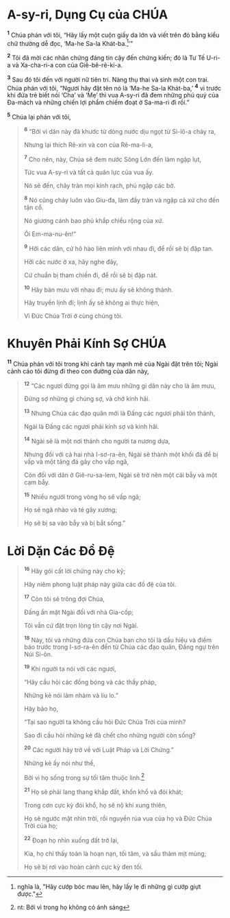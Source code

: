 # A-sy-ri, Dụng Cụ của CHÚA
<sup><b>1</b></sup> Chúa phán với tôi, “Hãy lấy một cuộn giấy da lớn và viết trên đó bằng kiểu chữ thường dễ đọc, ‘Ma-he Sa-la Khát-ba.[^1-c44d5aab-f5d0-490c-a86f-37b102683a3b]’”

<sup><b>2</b></sup> Tôi đã mời các nhân chứng đáng tin cậy đến chứng kiến; đó là Tư Tế U-ri-a và Xa-cha-ri-a con của Giê-bê-rê-ki-a.

<sup><b>3</b></sup> Sau đó tôi đến với người nữ tiên tri. Nàng thụ thai và sinh một con trai. Chúa phán với tôi, “Ngươi hãy đặt tên nó là ‘Ma-he Sa-la Khát-ba,’ <sup><b>4</b></sup> vì trước khi đứa trẻ biết nói ‘Cha’ và ‘Mẹ’ thì vua A-sy-ri đã đem những phú quý của Ða-mách và những chiến lợi phẩm chiếm đoạt ở Sa-ma-ri đi rồi.”

<sup><b>5</b></sup> Chúa lại phán với tôi,

> <sup><b>6</b></sup> “Bởi vì dân này đã khước từ dòng nước dịu ngọt từ Si-lô-a chảy ra,
> 
> Nhưng lại thích Rê-xin và con của Rê-ma-li-a,
> 
> <sup><b>7</b></sup> Cho nên, này, Chúa sẽ đem nước Sông Lớn đến làm ngập lụt,
> 
> Tức vua A-sy-ri và tất cả quân lực của vua ấy.
> 
> Nó sẽ đến, chảy tràn mọi kinh rạch, phủ ngập các bờ.
> 
> <sup><b>8</b></sup> Nó cũng chảy luôn vào Giu-đa, làm đầy tràn và ngập cả xứ cho đến tận cổ.
> 
> Nó giương cánh bao phủ khắp chiều rộng của xứ.
> 
> Ôi Em-ma-nu-ên!”
>
> <sup><b>9</b></sup> Hỡi các dân, cứ hô hào liên minh với nhau đi, để rồi sẽ bị đập tan.
> 
> Hỡi các nước ở xa, hãy nghe đây,
> 
> Cứ chuẩn bị tham chiến đi, để rồi sẽ bị đập nát.
> 
> <sup><b>10</b></sup> Hãy bàn mưu với nhau đi; mưu ấy sẽ không thành.
> 
> Hãy truyền lịnh đi; lịnh ấy sẽ không ai thực hiện,
> 
> Vì Ðức Chúa Trời ở cùng chúng tôi.

# Khuyên Phải Kính Sợ CHÚA
<sup><b>11</b></sup> Chúa phán với tôi trong khi cánh tay mạnh mẽ của Ngài đặt trên tôi; Ngài cảnh cáo tôi đừng đi theo con đường của dân này,

> <sup><b>12</b></sup> “Các ngươi đừng gọi là âm mưu những gì dân này cho là âm mưu,
> 
> Ðừng sợ những gì chúng sợ, và chớ kinh hãi.
> 
> <sup><b>13</b></sup> Nhưng Chúa các đạo quân mới là Ðấng các ngươi phải tôn thánh,
> 
> Ngài là Ðấng các ngươi phải kính sợ và kinh hãi.
> 
> <sup><b>14</b></sup> Ngài sẽ là một nơi thánh cho người ta nương dựa,
> 
> Nhưng đối với cả hai nhà I-sơ-ra-ên, Ngài sẽ thành một khối đá để bị vấp và một tảng đá gây cho vấp ngã,
> 
> Còn đối với dân ở Giê-ru-sa-lem, Ngài sẽ trở nên một cái bẫy và một cạm bẫy.
> 
> <sup><b>15</b></sup> Nhiều người trong vòng họ sẽ vấp ngã;
> 
> Họ sẽ ngã nhào và té gãy xương;
> 
> Họ sẽ bị sa vào bẫy và bị bắt sống.”

# Lời Dặn Các Ðồ Ðệ

> <sup><b>16</b></sup> Hãy gói cất lời chứng này cho kỹ;
> 
> Hãy niêm phong luật pháp này giữa các đồ đệ của tôi.
> 
> <sup><b>17</b></sup> Còn tôi sẽ trông đợi Chúa,
> 
> Ðấng ẩn mặt Ngài đối với nhà Gia-cốp;
> 
> Tôi vẫn cứ đặt trọn lòng tin cậy nơi Ngài.
> 
> <sup><b>18</b></sup> Này, tôi và những đứa con Chúa ban cho tôi là dấu hiệu và điềm báo trước trong I-sơ-ra-ên đến từ Chúa các đạo quân, Ðấng ngự trên Núi Si-ôn.
>
> <sup><b>19</b></sup> Khi người ta nói với các ngươi,
> 
> “Hãy cầu hỏi các đồng bóng và các thầy pháp,
> 
> Những kẻ nói lảm nhảm và líu lo.”
> 
> Hãy bảo họ,
> 
> “Tại sao người ta không cầu hỏi Ðức Chúa Trời của mình?
> 
> Sao đi cầu hỏi những kẻ đã chết cho những người còn sống?
> 
> <sup><b>20</b></sup> Các người hãy trở về với Luật Pháp và Lời Chứng.”
> 
> Những kẻ ấy nói như thế,
> 
> Bởi vì họ sống trong sự tối tăm thuộc linh.[^2-c44d5aab-f5d0-490c-a86f-37b102683a3b]
> 
> <sup><b>21</b></sup> Họ sẽ phải lang thang khắp đất, khốn khổ và đói khát;
> 
> Trong cơn cực kỳ đói khổ, họ sẽ nộ khí xung thiên,
> 
> Họ sẽ ngước mặt nhìn trời, rồi nguyền rủa vua của họ và Ðức Chúa Trời của họ;
> 
> <sup><b>22</b></sup> Ðoạn họ nhìn xuống đất trở lại,
> 
> Kìa, họ chỉ thấy toàn là hoạn nạn, tối tăm, và sầu thảm mịt mùng;
> 
> Họ sẽ bị rơi vào hoàn cảnh cực kỳ đen tối.

[^1-c44d5aab-f5d0-490c-a86f-37b102683a3b]: nghĩa là, "Hãy cướp bóc mau lên, hãy lấy lẹ đi những gì cướp giựt được."
[^2-c44d5aab-f5d0-490c-a86f-37b102683a3b]: nt: Bởi vì trong họ không có ánh sáng